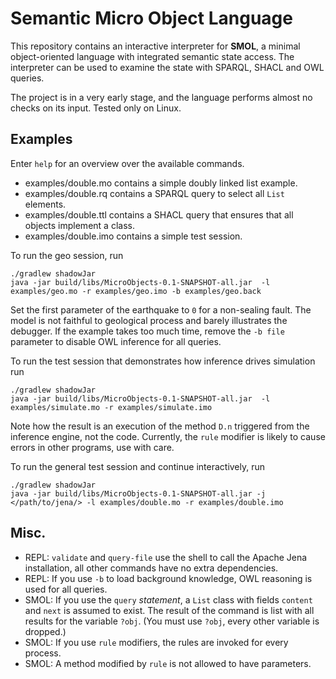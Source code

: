  # Semantic Micro Object Language
 This repository contains an interactive interpreter for **SMOL**, a minimal object-oriented language with integrated semantic state access.
 The interpreter can be used to examine the state with SPARQL, SHACL and OWL queries.
 
 The project is in a very early stage, and the language performs almost no checks on its input.
 Tested only on Linux.
 
 ## Examples
Enter `help` for an overview over the available commands.
 
 * examples/double.mo contains a simple doubly linked list example.
 * examples/double.rq contains a SPARQL query to select all `List` elements.
 * examples/double.ttl contains a SHACL query that ensures that all objects implement a class.
 * examples/double.imo contains a simple test session.
 
To run the geo session, run
 ```
./gradlew shadowJar
java -jar build/libs/MicroObjects-0.1-SNAPSHOT-all.jar  -l examples/geo.mo -r examples/geo.imo -b examples/geo.back
```

Set the first parameter of the earthquake to `0` for a non-sealing fault. The model is not faithful to geological process and barely illustrates the debugger.
If the example takes too much time, remove the `-b file` parameter to disable OWL inference for all queries.

To run the test session that demonstrates how inference drives simulation run 
 ```
./gradlew shadowJar
java -jar build/libs/MicroObjects-0.1-SNAPSHOT-all.jar  -l examples/simulate.mo -r examples/simulate.imo
```
Note how the result is an execution of the method `D.n` triggered from the inference engine, not the code. 
Currently, the `rule` modifier is likely to cause errors in other programs, use with care.   

To run the general test session and continue interactively, run
 ```
./gradlew shadowJar
java -jar build/libs/MicroObjects-0.1-SNAPSHOT-all.jar -j </path/to/jena/> -l examples/double.mo -r examples/double.imo
```

 ## Misc.
 
  * REPL: `validate` and `query-file` use the shell to call the Apache Jena installation, all other commands have no extra dependencies.
  * REPL: If you use `-b` to load background knowledge, OWL reasoning is used for all queries.
  * SMOL: If you use the `query` *statement*, a `List` class with fields `content` and `next` is assumed to exist. The result of the command is  list with all results for the variable `?obj`. (You must use `?obj`, every other variable is dropped.)
  * SMOL: If you use `rule` modifiers, the rules are invoked for every process.
  * SMOL: A method modified by `rule` is not allowed to have parameters. 